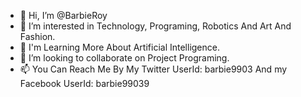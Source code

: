 - 👋 Hi, I’m @BarbieRoy
- 👀 I’m interested in Technology, Programing, Robotics And Art And Fashion.
- 🌱 I'm Learning More About Artificial Intelligence.
- 💞️ I’m looking to collaborate on Project Programing.
- 📫 You Can Reach Me By My Twitter UserId: barbie9903
      And my Facebook UserId: barbie99039

<!---
BarbieRoy/BarbieRoy is a ✨ special ✨ repository because its `README.md` (this file) appears on your GitHub profile.
You can click the Preview link to take a look at your changes.
--->
